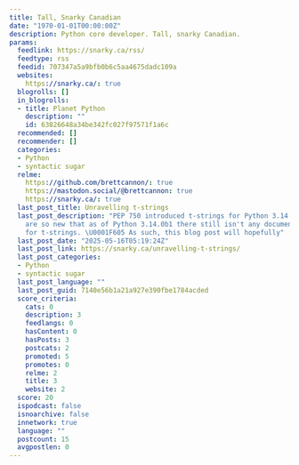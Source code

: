 ```yaml
---
title: Tall, Snarky Canadian
date: "1970-01-01T00:00:00Z"
description: Python core developer. Tall, snarky Canadian.
params:
  feedlink: https://snarky.ca/rss/
  feedtype: rss
  feedid: 707347a5a9bfb0b6c5aa4675dadc109a
  websites:
    https://snarky.ca/: true
  blogrolls: []
  in_blogrolls:
  - title: Planet Python
    description: ""
    id: 63826648a34be342fc027f97571f1a6c
  recommended: []
  recommender: []
  categories:
  - Python
  - syntactic sugar
  relme:
    https://github.com/brettcannon/: true
    https://mastodon.social/@brettcannon: true
    https://snarky.ca/: true
  last_post_title: Unravelling t-strings
  last_post_description: "PEP 750 introduced t-strings for Python 3.14. In fact, they
    are so new that as of Python 3.14.0b1 there still isn't any documentation yet
    for t-strings. \U0001F605 As such, this blog post will hopefully"
  last_post_date: "2025-05-16T05:19:24Z"
  last_post_link: https://snarky.ca/unravelling-t-strings/
  last_post_categories:
  - Python
  - syntactic sugar
  last_post_language: ""
  last_post_guid: 7140e56b1a21a927e390fbe1784acded
  score_criteria:
    cats: 0
    description: 3
    feedlangs: 0
    hasContent: 0
    hasPosts: 3
    postcats: 2
    promoted: 5
    promotes: 0
    relme: 2
    title: 3
    website: 2
  score: 20
  ispodcast: false
  isnoarchive: false
  innetwork: true
  language: ""
  postcount: 15
  avgpostlen: 0
---
```

